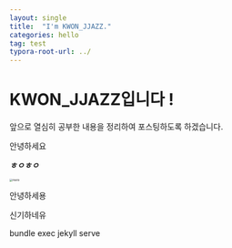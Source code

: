 ```yaml
---
layout: single
title:  "I'm KWON_JJAZZ."
categories: hello
tag: test
typora-root-url: ../
---
```


# KWON_JJAZZ입니다 !  

앞으로 열심히 공부한 내용을 정리하여 포스팅하도록 하겠습니다.

안녕하세요

***ㅎㅇㅎㅇ***



<img src="/images/2023-11-20-first/mario-4356844.jpg" alt="mario" style="zoom:33%;" />

안녕하세용



신기하네유

bundle exec jekyll serve

